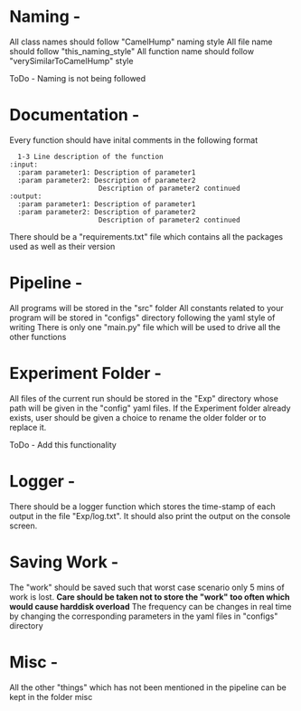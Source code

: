 # Naming - 

  All class names should follow "CamelHump" naming style
  All file name should follow "this_naming_style"
  All function name should follow "verySimilarToCamelHump" style
  
  ToDo - Naming is not being followed

# Documentation - 

  Every function should have inital comments in the following format
  
	  1-3 Line description of the function
    :input:
      :param parameter1: Description of parameter1
      :param parameter2: Description of parameter2
                          Description of parameter2 continued
    :output:
      :param parameter1: Description of parameter1
      :param parameter2: Description of parameter2
                          Description of parameter2 continued
                          
  There should be a "requirements.txt" file which contains all the packages used as well as their version

# Pipeline - 

  All programs will be stored in the "src" folder
  All constants related to your program will be stored in "configs" directory following the yaml style of writing
  There is only one "main.py" file which will be used to drive all the other functions

# Experiment Folder - 

  All files of the current run should be stored in the "Exp" directory whose path will be given in the "config" yaml files.
  If the Experiment folder already exists, user should be given a choice to rename the older folder or to replace it.
  
  ToDo - Add this functionality

# Logger - 

  There should be a logger function which stores the time-stamp of each output in the file "Exp/log.txt". It should also print the output on the console screen.

# Saving Work - 

  The "work" should be saved such that worst case scenario only 5 mins of work is lost. 
  **Care should be taken not to store the "work" too often which would cause harddisk overload**
  The frequency can be changes in real time by changing the corresponding parameters in the yaml files in "configs" directory

# Misc - 

  All the other "things" which has not been mentioned in the pipeline can be kept in the folder misc
